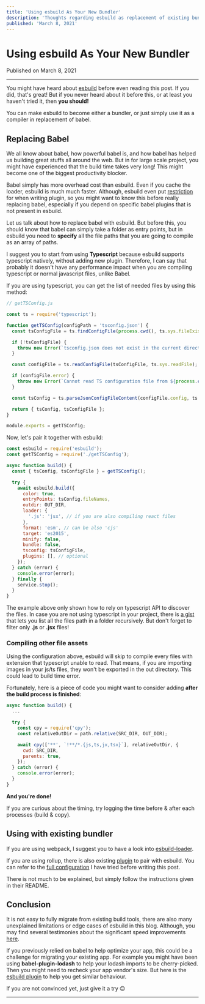 ```yaml
---
title: 'Using esbuild As Your New Bundler'
description: 'Thoughts regarding esbuild as replacement of existing bundlers & babel for developing packages.'
published: 'March 8, 2021'
---
```


# Using esbuild As Your New Bundler

Published on March 8, 2021

---

You might have heard about [esbuild](https://esbuild.github.io/) before even reading this post. If you did, that's great! But if you never heard about it before this, or at least you haven't tried it, then **you should!**

You can make esbuild to become either a bundler, or just simply use it as a compiler in replacement of babel.

## Replacing Babel

We all know about babel, how powerful babel is, and how babel has helped us building great stuffs all around the web. But in for large scale project, you might have experienced that the build time takes very long! This might become one of the biggest productivity blocker.

Babel simply has more overhead cost than esbuild. Even if you cache the loader, esbuild is much much faster. Although, esbuild even put [restriction](https://esbuild.github.io/plugins/#plugin-api-limitations) for when writing plugin, so you might want to know this before really replacing babel, especially if you depend on specific babel plugins that is not present in esbuild.

Let us talk about how to replace babel with esbuild. But before this, you should know that babel can simply take a folder as entry points, but in esbuild you need to **specify** all the file paths that you are going to compile as an array of paths.

I suggest you to start from using **Typescript** because esbuild supports typescript natively, without adding new plugin. Therefore, I can say that probably it doesn't have any performance impact when you are compiling typescript or normal javascript files, unlike Babel.

If you are using typescript, you can get the list of needed files by using this method:

```js
// getTSConfig.js

const ts = require('typescript');

function getTSConfig(configPath = 'tsconfig.json') {
  const tsConfigFile = ts.findConfigFile(process.cwd(), ts.sys.fileExists, configPath);

  if (!tsConfigFile) {
    throw new Error(`tsconfig.json does not exist in the current directory: ${process.cwd()}`);
  }

  const configFile = ts.readConfigFile(tsConfigFile, ts.sys.readFile);

  if (configFile.error) {
    throw new Error(`Cannot read TS configuration file from ${process.cwd()}: ${configFile.error}`);
  }

  const tsConfig = ts.parseJsonConfigFileContent(configFile.config, ts.sys, process.cwd());

  return { tsConfig, tsConfigFile };
}

module.exports = getTSConfig;
```

Now, let's pair it together with esbuild:

```js
const esbuild = require('esbuild');
const getTSConfig = require('./getTSConfig');

async function build() {
  const { tsConfig, tsConfigFile } = getTSConfig();

  try {
    await esbuild.build({
      color: true,
      entryPoints: tsConfig.fileNames,
      outdir: OUT_DIR,
      loader: {
        '.js': 'jsx', // if you are also compiling react files
      },
      format: 'esm', // can be also 'cjs'
      target: 'es2015',
      minify: false,
      bundle: false,
      tsconfig: tsConfigFile,
      plugins: [], // optional
    });
  } catch (error) {
    console.error(error);
  } finally {
    service.stop();
  }
}
```

The example above only shown how to rely on typescript API to discover the files. In case you are not using typescript in your project, there is [a gist](https://gist.github.com/lovasoa/8691344#gistcomment-2927279) that lets you list all the files path in a folder recursively. But don't forget to filter only **.js** or **.jsx** files!

### Compiling other file assets

Using the configuration above, esbuild will skip to compile every files with extension that typescript unable to read. That means, if you are importing images in your js/ts files, they won't be exported in the out directory. This could lead to build time error.

Fortunately, here is a piece of code you might want to consider adding **after the build process is finished**:

```js
async function build() {
  ...

  try {
    const cpy = require('cpy');
    const relativeOutDir = path.relative(SRC_DIR, OUT_DIR);

    await cpy(['**', `!**/*.{js,ts,jx,tsx}`], relativeOutDir, {
      cwd: SRC_DIR,
      parents: true,
    });
  } catch (error) {
    console.error(error);
  }
}
```

**And you're done!**

If you are curious about the timing, try logging the time before & after each processes (build & copy).

## Using with existing bundler

If you are using webpack, I suggest you to have a look into [esbuild-loader](https://github.com/privatenumber/esbuild-loader).

If you are using rollup, there is also existing [plugin](https://github.com/egoist/rollup-plugin-esbuild) to pair with esbuild. You can refer to the [full configuration](https://github.com/josteph/elastic-node-example/blob/main/rollup.config.js) I have tried before writing this post.

There is not much to be explained, but simply follow the instructions given in their README.

## Conclusion

It is not easy to fully migrate from existing build tools, there are also many unexplained limitations or edge cases of esbuild in this blog. Although, you may find several testimonies about the significant speed improvements [here](https://github.com/privatenumber/esbuild-loader/issues/13).

If you previously relied on babel to help optimize your app, this could be a challenge for migrating your existing app. For example you might have been using **babel-plugin-lodash** to help your lodash imports to be cherry-picked. Then you might need to recheck your app vendor's size. But here is the [esbuild plugin](https://github.com/josteph/esbuild-plugin-lodash) to help you get similar behaviour.

If you are not convinced yet, just give it a try 😉

---
